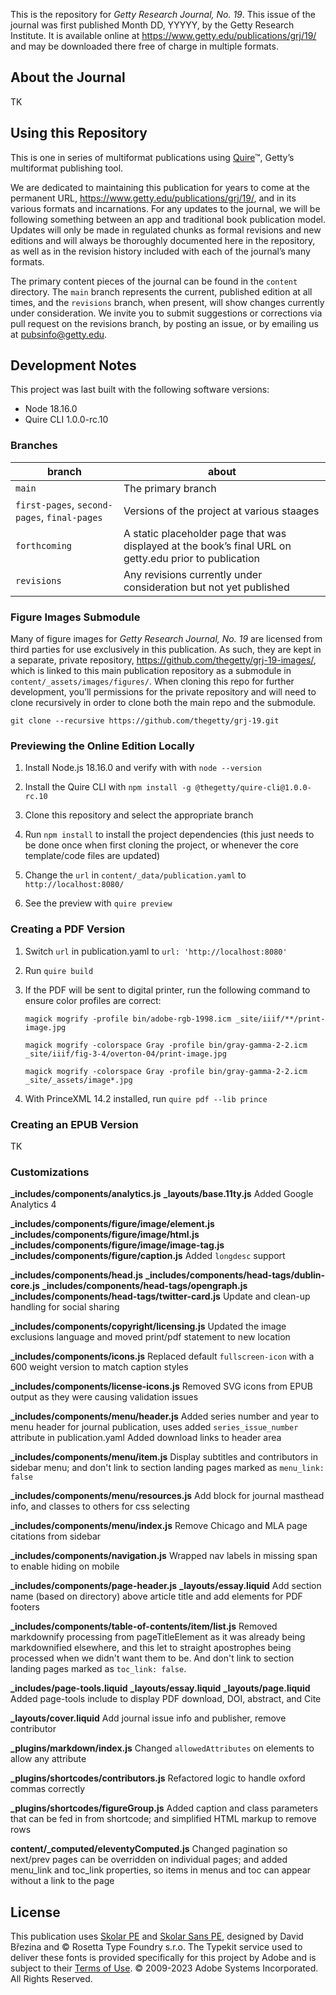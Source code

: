 This is the repository for *Getty Research Journal, No. 19*. This issue of the journal was first published Month DD, YYYYY, by the Getty Research Institute. It is available online at https://www.getty.edu/publications/grj/19/ and may be downloaded there free of charge in multiple formats.

## About the Journal

TK

## Using this Repository

This is one in series of multiformat publications using [Quire](http://quire.getty.edu)™, Getty’s multiformat publishing tool. 

We are dedicated to maintaining this publication for years to come at the permanent URL, https://www.getty.edu/publications/grj/19/, and in its various formats and incarnations. For any updates to the journal, we will be following something between an app and traditional book publication model. Updates will only be made in regulated chunks as formal revisions and new editions and will always be thoroughly documented here in the repository, as well as in the revision history included with each of the journal’s many formats.

The primary content pieces of the journal can be found in the `content` directory. The `main` branch represents the current, published edition at all times, and the `revisions` branch, when present, will show changes currently under consideration. We invite you to submit suggestions or corrections via pull request on the revisions branch, by posting an issue, or by emailing us at [pubsinfo@getty.edu](mailto:pubsinfo@getty.edu).

## Development Notes

This project was last built with the following software versions:

- Node 18.16.0
- Quire CLI 1.0.0-rc.10

### Branches

| branch | about |
| --- | --- |
| `main` | The primary branch |
| `first-pages`, `second-pages`, `final-pages`| Versions of the project at various staages |
| `forthcoming` | A static placeholder page that was displayed at the book’s final URL on getty.edu prior to publication |
| `revisions` | Any revisions currently under consideration but not yet published |

### Figure Images Submodule

Many of figure images for *Getty Research Journal, No. 19* are licensed from third parties for use exclusively in this publication. As such, they are kept in a separate, private repository, https://github.com/thegetty/grj-19-images/, which is linked to this main publication repository as a submodule in `content/_assets/images/figures/`. When cloning this repo for further development, you’ll permissions for the private repository and will need to clone recursively in order to clone both the main repo and the submodule.

```
git clone --recursive https://github.com/thegetty/grj-19.git
```

### Previewing the Online Edition Locally

1. Install Node.js 18.16.0 and verify with with `node --version`

2. Install the Quire CLI with `npm install -g @thegetty/quire-cli@1.0.0-rc.10`

3. Clone this repository and select the appropriate branch

4. Run `npm install` to install the project dependencies (this just needs to be done once when first cloning the project, or whenever the core template/code files are updated)

5. Change the `url` in `content/_data/publication.yaml` to `http://localhost:8080/`

6. See the preview with `quire preview`

### Creating a PDF Version

1. Switch `url` in publication.yaml to `url: 'http://localhost:8080'`

2. Run `quire build`

3. If the PDF will be sent to digital printer, run the following command to ensure color profiles are correct:

    ```
    magick mogrify -profile bin/adobe-rgb-1998.icm _site/iiif/**/print-image.jpg
    ```

    ```
    magick mogrify -colorspace Gray -profile bin/gray-gamma-2-2.icm _site/iiif/fig-3-4/overton-04/print-image.jpg
    ```

    ```
    magick mogrify -colorspace Gray -profile bin/gray-gamma-2-2.icm _site/_assets/image*.jpg
    ```

4. With PrinceXML 14.2 installed, run `quire pdf --lib prince`

### Creating an EPUB Version

TK

### Customizations

**_includes/components/analytics.js**
**_layouts/base.11ty.js**
Added Google Analytics 4

**_includes/components/figure/image/element.js**
**_includes/components/figure/image/html.js**
**_includes/components/figure/image/image-tag.js**
**_includes/components/figure/caption.js**
Added `longdesc` support

**_includes/components/head.js**
**_includes/components/head-tags/dublin-core.js**
**_includes/components/head-tags/opengraph.js**
**_includes/components/head-tags/twitter-card.js**
Update and clean-up handling for social sharing

**_includes/components/copyright/licensing.js**
Updated the image exclusions language and moved print/pdf statement to new location

**_includes/components/icons.js**
Replaced default `fullscreen-icon` with a 600 weight version to match caption styles

**_includes/components/license-icons.js**
Removed SVG icons from EPUB output as they were causing validation issues

**_includes/components/menu/header.js**
Added series number and year to menu header for journal publication, uses added `series_issue_number` attribute in publication.yaml
Added download links to header area

**_includes/components/menu/item.js**
Display subtitles and contributors in sidebar menu; and don't link to section landing pages marked as `menu_link: false`

**_includes/components/menu/resources.js**
Add block for journal masthead info, and classes to others for css selecting

**_includes/components/menu/index.js**
Remove Chicago and MLA page citations from sidebar

**_includes/components/navigation.js**
Wrapped nav labels in missing span to enable hiding on mobile

**_includes/components/page-header.js**
**_layouts/essay.liquid**
Add section name (based on directory) above article title and add elements for PDF footers

**_includes/components/table-of-contents/item/list.js**
Removed markdownify processing from pageTitleElement as it was already being markdownified elsewhere, and this let to straight apostrophes being processed when we didn't want them to be. And don't link to section landing pages marked as `toc_link: false`.

**_includes/page-tools.liquid**
**_layouts/essay.liquid**
**_layouts/page.liquid**
Added page-tools include to display PDF download, DOI, abstract, and Cite

**_layouts/cover.liquid**
Add journal issue info and publisher, remove contributor

**_plugins/markdown/index.js**
Changed `allowedAttributes` on elements to allow any attribute

**_plugins/shortcodes/contributors.js**
Refactored logic to handle oxford commas correctly

**_plugins/shortcodes/figureGroup.js**
Added caption and class parameters that can be fed in from shortcode; and simplified HTML markup to remove rows

**content/_computed/eleventyComputed.js**
Changed pagination so next/prev pages can be overridden on individual pages; and added menu_link and toc_link properties, so items in menus and toc can appear without a link to the page

## License

This publication uses [Skolar PE](https://rosettatype.com/SkolarPE) and [Skolar Sans PE](https://rosettatype.com/SkolarSansPE), designed by David Březina and © Rosetta Type Foundry s.r.o. The Typekit service used to deliver these fonts is provided specifically for this project by Adobe and is subject to their [Terms of Use](http://www.adobe.com/products/eulas/tou_typekit). © 2009-2023 Adobe Systems Incorporated. All Rights Reserved.